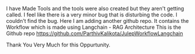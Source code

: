 I have Made Tools and the tools were also created but they aren't getting called.
I feel like there is a very minor bug that is disturbing the code. I couldn't find the bug.
Here I am adding another github repo.
It contains the Workflow which is made using Langchain - RAG Architecture
This is the Github repo
https://github.com/ParthivKalikota/JulepWorkflowLangchain

Thank You Very Much for this Oppurtunity.
